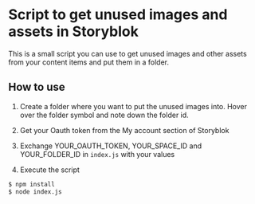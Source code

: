 # Script to get unused images and assets in Storyblok

This is a small script you can use to get unused images and other assets from your content items and put them in a folder.

## How to use

1. Create a folder where you want to put the unused images into. Hover over the folder symbol and note down the folder id.

2. Get your Oauth token from the My account section of Storyblok

3. Exchange YOUR_OAUTH_TOKEN, YOUR_SPACE_ID and YOUR_FOLDER_ID in `index.js` with your values

4. Execute the script

~~~bash
$ npm install
$ node index.js
~~~
